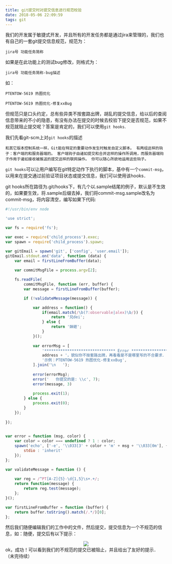 ```yaml
---
title: git提交时对提交信息进行规范校验
date: 2018-05-06 22:09:59
tags: git
---
```


我们的开发属于敏捷式开发，并且所有的开发任务都是通过jira来管理的，我们也有自己的一套git提交信息规范，规范为：
```
jira号 功能任务简称
```
	
如果是在此功能上的测试bug修改，则格式为：
```
jira号 功能任务简称-bug描述
```
如：
```
PTENTOW-5619 热图优化
```
```
PTENTOW-5619 热图优化-修复xxBug
```
但规范只是口头约定，总有些异类不按套路出牌，胡乱的提交信息，给以后的查阅信息带来的不小的隐患，有没有办法在提交的时候去校验下提交是否规范，如果不规范就阻止提交呢？答案是肯定的，我们可以使用`git hooks`.

我们先看git-scm上对`git hooks`的描述
```
和其它版本控制系统一样，Git能在特定的重要动作发生时触发自定义脚本。 有两组这样的钩子：客户端的和服务器端的。 客户端钩子由诸如提交和合并这样的操作所调用，而服务器端钩子作用于诸如接收被推送的提交这样的联网操作。 你可以随心所欲地运用这些钩子。
```
`git hooks`可以让用户编写在git特定动作下执行的脚本，基中有一个`commit-msg`，以用来在提交通过前验证项目状态或提交信息，我们可以使用该hooks．

git hooks所在路径为.git/hooks下，有几个以.sample结尾的例子，默认是不生效的，如果要生效，将.sample后缀去掉，我们将commit-msg.sample改名为commit-msg，将内容清空，编写如果下代码:

```javascript
#!/usr/bin/env node

'use strict';

var fs = require('fs');

var exec = require('child_process').exec;
var spawn = require('child_process').spawn;

var gitEmail = spawn('git', ['config', 'user.email']);
gitEmail.stdout.on('data', function (data) {
	var email = firstLineFromBuffer(data);
	
	var commitMsgFile = process.argv[2];

	fs.readFile(
		commitMsgFile, function (err, buffer) {
		var message = firstLineFromBuffer(buffer);

		if (!validateMessage(message)) {

			var address = function() {
				if(email.match(/\b(?:observable|alex)\b/)) {
					return '兄dei';
				} else {
					return '妹砸';
				}
			}();
			
			var errorMsg = [
				'******************************* Error *******************************',
				address + '，貌似你不按套路出牌，再看看是不是哪里写的不合要求．',
				'示例：PTENTOW-5619 热图优化-修复xxBug',
			].join('\n   ');
			
			error(errorMsg);
			error('   你提交的是: \\c', 7);
			error(message, 3)
			
			process.exit(1);
		} else {
			process.exit(0);
		}
	});
	
});

	
var error = function (msg, color) {
	var color = color === undefined ? 1 : color;
	spawn('echo', ['-e', '\\033[3' + color + 'm' + msg + '\\033[0m'], {
		stdio : 'inherit'
	});
};

var validateMessage = function () {
	
	var reg = /^PT[A-Z]{5}-\d{1,5}\s+.+/;
	return function(message) {
		return reg.test(message);
	};
}();

var firstLineFromBuffer = function (buffer) {
	return buffer.toString().match(/.*/)[0];
};


```

然后我们随便编辑我们的工作中的文件，然后提交，提交信息为一个不规范的信息，如：随便，提交后有以下提示：

<div style="text-align: center">
	<img src="/image/git-commit-valid.png">
</div>
ok，成功！可以看到我们的不规范的提交已被阻止，并且给出了友好的提示．
（未完待续）
